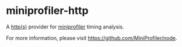 # miniprofiler-http

A [http(s)](https://nodejs.org/api/http.html#http_http_request_options_callback) provider for [miniprofiler](https://www.npmjs.com/package/miniprofiler) timing analysis.

For more information, please visit https://github.com/MiniProfiler/node.
